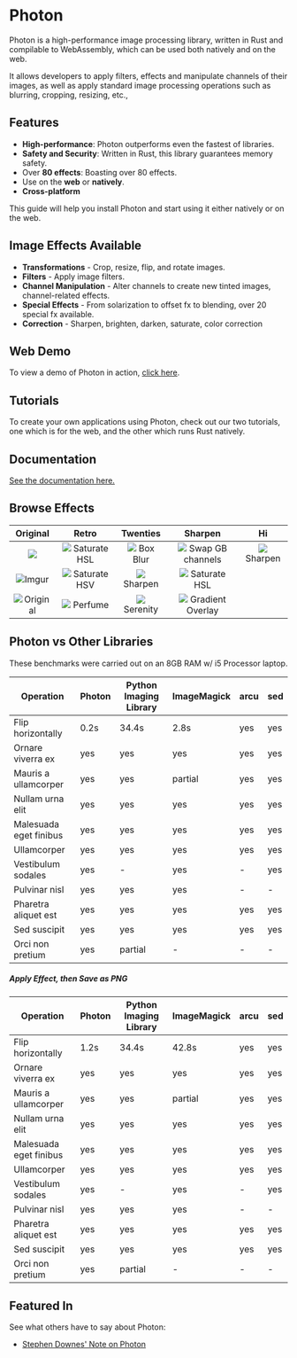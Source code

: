 # Photon 

Photon is a high-performance image processing library, written in Rust and compilable to WebAssembly, which can be used both natively and on the web.

It allows developers to apply filters, effects and manipulate channels of their images, as well as apply standard image processing operations such as blurring, cropping, resizing, etc.,

## Features <small></small>
- **High-performance**: Photon outperforms even the fastest of libraries.
- **Safety and Security**: Written in Rust, this library guarantees memory safety. 
- Over **80 effects**: Boasting over 80 effects.
- Use on the **web** or **natively**.
- **Cross-platform**

This guide will help you install Photon and start using it either natively or on the web.

## Image Effects Available 
- **Transformations** - Crop, resize, flip, and rotate images. 
- **Filters** - Apply image filters. 
- **Channel Manipulation** - Alter channels to create new tinted images, channel-related effects.
- **Special Effects** - From solarization to offset fx to blending, over 20 special fx available. 
- **Correction** - Sharpen, brighten, darken, saturate, color correction

## Web Demo

To view a demo of Photon in action, [click here](https://silvia-odwyer.github.io/photon/demo.html).

## Tutorials
To create your own applications using Photon, check out our two tutorials, one which is for the web, 
and the other which runs Rust natively.

## Documentation
[See the documentation here.](https://docs.rs/photon-rs/0.1.0/)

## Browse Effects
| Original             |  Retro | Twenties | Sharpen | Hi|
:-------------------------:|:-------------------------:|:-------------------------:|:-------------------------:|:-------------------------:
![](https://i.imgur.com/7J5fkBq.png)  |  ![](https://i.imgur.com/7J5fkBq.png) Saturate HSL| ![](https://i.imgur.com/qdQRHla.png) Box Blur| ![](https://i.imgur.com/orhUDz0.png) Swap GB channels | ![](https://i.imgur.com/YU8rruS.png) Sharpen | ![](https://i.imgur.com/c3MsXWI.png) Saturate LCh | ![](https://i.imgur.com/Uw3DcVe.png) Saturate HSL| ![]()
![Imgur](https://i.imgur.com/g3Vfs0f.jpg) | ![](https://i.imgur.com/VBdyTmE.png) Saturate HSV |  ![](https://i.imgur.com/ZeJfSV8.png) Sharpen | ![](https://i.imgur.com/Uw3DcVe.png) Saturate HSL
![Original](https://i.imgur.com/9JLtvUC.jpg) | ![](https://i.imgur.com/ZLOyQ0y.png) Perfume |  ![](https://i.imgur.com/Zc0Vgr3.png) Serenity | ![](https://i.imgur.com/Z3eVyP6.png) Gradient Overlay

## Photon vs Other Libraries

These benchmarks were carried out on an 8GB RAM w/ i5 Processor laptop.

| Operation | Photon | Python Imaging Library | ImageMagick    | arcu | sed |
| ------------------------ | ----------- | ---------- | ------- | ---- | --- |
| Flip horizontally      | 0.2s         | 34.4s        | 2.8s     | yes  | yes |
| Ornare viverra ex        | yes         | yes        | yes     | yes  | yes |
| Mauris a ullamcorper     | yes         | yes        | partial | yes  | yes |
| Nullam urna elit         | yes         | yes        | yes     | yes  | yes |
| Malesuada eget finibus   | yes         | yes        | yes     | yes  | yes |
| Ullamcorper              | yes         | yes        | yes     | yes  | yes |
| Vestibulum sodales       | yes         | -          | yes     | -    | yes |
| Pulvinar nisl            | yes         | yes        | yes     | -    | -   |
| Pharetra aliquet est     | yes         | yes        | yes     | yes  | yes |
| Sed suscipit             | yes         | yes        | yes     | yes  | yes |
| Orci non pretium         | yes         | partial    | -       | -    | -   |

##### Apply Effect, then Save as PNG

| Operation | Photon | Python Imaging Library | ImageMagick    | arcu | sed |
| ------------------------ | ----------- | ---------- | ------- | ---- | --- |
| Flip horizontally      | 1.2s         | 34.4s        | 42.8s     | yes  | yes |
| Ornare viverra ex        | yes         | yes        | yes     | yes  | yes |
| Mauris a ullamcorper     | yes         | yes        | partial | yes  | yes |
| Nullam urna elit         | yes         | yes        | yes     | yes  | yes |
| Malesuada eget finibus   | yes         | yes        | yes     | yes  | yes |
| Ullamcorper              | yes         | yes        | yes     | yes  | yes |
| Vestibulum sodales       | yes         | -          | yes     | -    | yes |
| Pulvinar nisl            | yes         | yes        | yes     | -    | -   |
| Pharetra aliquet est     | yes         | yes        | yes     | yes  | yes |
| Sed suscipit             | yes         | yes        | yes     | yes  | yes |
| Orci non pretium         | yes         | partial    | -       | -    | -   |


## Featured In 
See what others have to say about Photon:

- [Stephen Downes' Note on Photon](https://www.downes.ca/cgi-bin/page.cgi?post=70217)